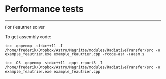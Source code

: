 # Performance tests
-------------------

For Feautrier solver

To get assembly code:
```
icc -qopenmp -std=c++11 -I /home/frederik/Dropbox/Astro/Magritte/modules/RadiativeTransfer/src -o example_feautrier.exe example_feautrier.cpp -fcode-asm -Faasm.s
```

```
icc -O3 -qopenmp -std=c++11 -qopt-report3 -I /home/frederik/Dropbox/Astro/Magritte/modules/RadiativeTransfer/src -o example_feautrier.exe example_feautrier.cpp
```
